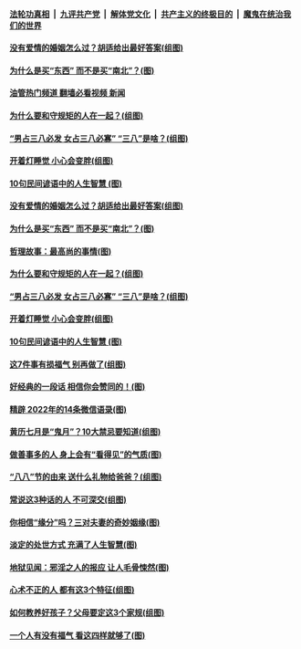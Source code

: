 ####  [法轮功真相](../../../../basic/blob/master/README.md?t=08121501) &nbsp;|&nbsp; [九评共产党](../../../../9ping.md/blob/master/README.md?t=08121501) &nbsp;|&nbsp; [解体党文化](../../../../jtdwh.md/blob/master/README.md?t=08121501)  &nbsp;|&nbsp; [共产主义的终极目的](../../../../gczydzjmd.md/blob/master/README.md?t=08121501) &nbsp;|&nbsp; [魔鬼在统治我们的世界](../../../../mgztzwmdsj.md/blob/master/README.md?t=08121501) 

#### [没有爱情的婚姻怎么过？胡适给出最好答案(组图)](../pages/p8/1012711.md?t=08121501) 

#### [为什么是买“东西” 而不是买“南北”？(图)](../pages/p8/1013929.md?t=08121501) 

#### [油管热门频道 翻墙必看视频 新闻](http://45.76.130.85:81/youtube.html?08121501)

#### [为什么要和守规矩的人在一起？(组图)](../pages/p8/1013728.md?t=08121501) 

#### [“男占三八必发 女占三八必寡” “三八”是啥？(组图)](../pages/p8/1013530.md?t=08121501) 

#### [开着灯睡觉 小心会变胖(组图)](../pages/p8/1013730.md?t=08121501) 

#### [10句民间谚语中的人生智慧 (图)](../pages/p8/1013851.md?t=08121501) 

#### [没有爱情的婚姻怎么过？胡适给出最好答案(组图)](../pages/p8/1012711.md?t=08121501) 

#### [为什么是买“东西” 而不是买“南北”？(图)](../pages/p8/1013929.md?t=08121501) 

#### [哲理故事：最高尚的事情(图)](../pages/p8/1014072.md?t=08121501) 

#### [为什么要和守规矩的人在一起？(组图)](../pages/p8/1013728.md?t=08121501) 

#### [“男占三八必发 女占三八必寡” “三八”是啥？(组图)](../pages/p8/1013530.md?t=08121501) 

#### [开着灯睡觉 小心会变胖(组图)](../pages/p8/1013730.md?t=08121501) 

#### [10句民间谚语中的人生智慧 (图)](../pages/p8/1013851.md?t=08121501) 

#### [这7件事有损福气 别再做了(组图)](../pages/p8/1011063.md?t=08121501) 

#### [好经典的一段话 相信你会赞同的！(图)](../pages/p8/1013806.md?t=08121501) 

#### [精辟 2022年的14条微信语录(图)](../pages/p8/1013540.md?t=08121501) 

#### [黄历七月是“鬼月”？10大禁忌要知道(组图)](../pages/p8/1012473.md?t=08121501) 

#### [做善事多的人 身上会有“看得见”的气质(图)](../pages/p8/1013546.md?t=08121501) 

#### [“八八”节的由来 送什么礼物给爸爸？(组图)](../pages/p8/1013729.md?t=08121501) 

#### [常说这3种话的人 不可深交(组图)](../pages/p8/1012805.md?t=08121501) 

#### [你相信“缘分”吗？三对夫妻的奇妙姻缘(图)](../pages/p8/1013697.md?t=08121501) 

#### [淡定的处世方式 充满了人生智慧(图)](../pages/p8/1013374.md?t=08121501) 

#### [地狱见闻：邪淫之人的报应 让人毛骨悚然(图)](../pages/p8/1013549.md?t=08121501) 

#### [心术不正的人 都有这3个特征(组图)](../pages/p8/1013120.md?t=08121501) 

#### [如何教养好孩子？父母要定这3个家规(组图)](../pages/p8/1013564.md?t=08121501) 

#### [一个人有没有福气 看这四样就够了(图)](../pages/p8/1013367.md?t=08121501) 

<img src='http://gfw-breaker.win/goodnews/indexes/p8.md' width='0px' height='0px'/>
